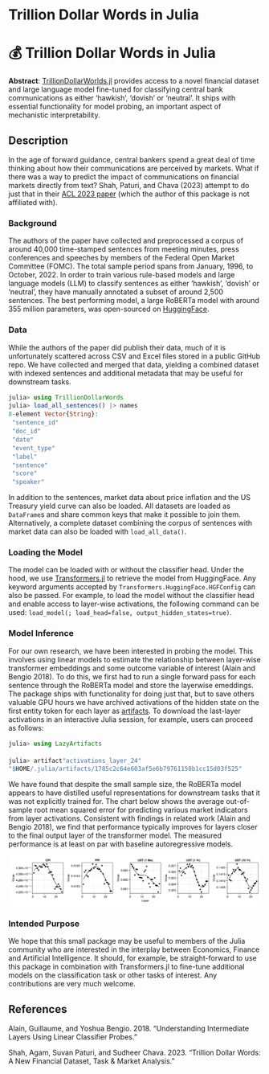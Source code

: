 # Trillion Dollar Words in Julia

# 💰 Trillion Dollar Words in Julia

**Abstract**: [TrillionDollarWorlds.jl](https://github.com/pat-alt/TrillionDollarWords.jl) provides access to a novel financial dataset and large language model fine-tuned for classifying central bank communications as either ‘hawkish’, ‘dovish’ or ‘neutral’. It ships with essential functionality for model probing, an important aspect of mechanistic interpretability.

## Description

In the age of forward guidance, central bankers spend a great deal of time thinking about how their communications are perceived by markets. What if there was a way to predict the impact of communications on financial markets directly from text? Shah, Paturi, and Chava (2023) attempt to do just that in their [ACL 2023 paper](https://arxiv.org/abs/2305.07972) (which the author of this package is not affiliated with).

### Background

The authors of the paper have collected and preprocessed a corpus of around 40,000 time-stamped sentences from meeting minutes, press conferences and speeches by members of the Federal Open Market Committee (FOMC). The total sample period spans from January, 1996, to October, 2022. In order to train various rule-based models and large language models (LLM) to classify sentences as either ‘hawkish’, ‘dovish’ or ‘neutral’, they have manually annotated a subset of around 2,500 sentences. The best performing model, a large RoBERTa model with around 355 million parameters, was open-sourced on [HuggingFace](https://huggingface.co/gtfintechlab/FOMC-RoBERTa?text=A+very+hawkish+stance+excerted+by+the+doves).

### Data

While the authors of the paper did publish their data, much of it is unfortunately scattered across CSV and Excel files stored in a public GitHub repo. We have collected and merged that data, yielding a combined dataset with indexed sentences and additional metadata that may be useful for downstream tasks.

``` julia
julia> using TrillionDollarWords
julia> load_all_sentences() |> names
8-element Vector{String}:
 "sentence_id"
 "doc_id"
 "date"
 "event_type"
 "label"
 "sentence"
 "score"
 "speaker"
```

In addition to the sentences, market data about price inflation and the US Treasury yield curve can also be loaded. All datasets are loaded as `DataFrame`s and share common keys that make it possible to join them. Alternatively, a complete dataset combining the corpus of sentences with market data can also be loaded with `load_all_data()`.

### Loading the Model

The model can be loaded with or without the classifier head. Under the hood, we use [Transformers.jl](https://github.com/chengchingwen/Transformers.jl) to retrieve the model from HuggingFace. Any keyword arguments accepted by `Transformers.HuggingFace.HGFConfig` can also be passed. For example, to load the model without the classifier head and enable access to layer-wise activations, the following command can be used: `load_model(; load_head=false, output_hidden_states=true)`.

### Model Inference

For our own research, we have been interested in probing the model. This involves using linear models to estimate the relationship between layer-wise transformer embeddings and some outcome variable of interest (Alain and Bengio 2018). To do this, we first had to run a single forward pass for each sentence through the RoBERTa model and store the layerwise emeddings. The package ships with functionality for doing just that, but to save others valuable GPU hours we have archived activations of the hidden state on the first entity token for each layer as [artifacts](https://github.com/pat-alt/TrillionDollarWords.jl/releases/tag/activations_2024-01-17). To download the last-layer activations in an interactive Julia session, for example, users can proceed as follows:

``` julia
julia> using LazyArtifacts

julia> artifact"activations_layer_24"
"$HOME/.julia/artifacts/1785c2c64e603af5e6b79761150b1cc15d03f525"
```

We have found that despite the small sample size, the RoBERTa model appears to have distilled useful representations for downstream tasks that it was not explicitly trained for. The chart below shows the average out-of-sample root mean squared error for predicting various market indicators from layer activations. Consistent with findings in related work (Alain and Bengio 2018), we find that performance typically improves for layers closer to the final output layer of the transformer model. The measured performance is at least on par with baseline autoregressive models.

![](https://raw.githubusercontent.com/pat-alt/TrillionDollarWords.jl/11-activations-for-cls-head/dev/juliacon/rmse_pca_128.png)

### Intended Purpose

We hope that this small package may be useful to members of the Julia community who are interested in the interplay between Economics, Finance and Artificial Intelligence. It should, for example, be straight-forward to use this package in combination with Transformers.jl to fine-tune additional models on the classification task or other tasks of interest. Any contributions are very much welcome.

## References

Alain, Guillaume, and Yoshua Bengio. 2018. “Understanding Intermediate Layers Using Linear Classifier Probes.” 

Shah, Agam, Suvan Paturi, and Sudheer Chava. 2023. “Trillion Dollar Words: A New Financial Dataset, Task & Market Analysis.” 
